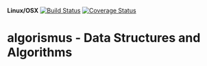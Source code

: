 **Linux/OSX** [![Build Status](https://travis-ci.org/andersy005/algorismus.svg?branch=master)](https://travis-ci.org/andersy005/algorismus) [![Coverage Status](https://coveralls.io/repos/github/andersy005/algorismus/badge.svg?branch=master)](https://coveralls.io/github/andersy005/algorismus?branch=master)
# algorismus - Data Structures and Algorithms

